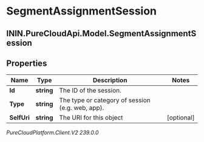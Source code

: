 # SegmentAssignmentSession

## ININ.PureCloudApi.Model.SegmentAssignmentSession

## Properties

|Name | Type | Description | Notes|
|------------ | ------------- | ------------- | -------------|
| **Id** | **string** | The ID of the session. | |
| **Type** | **string** | The type or category of session (e.g. web, app). | |
| **SelfUri** | **string** | The URI for this object | [optional] |



_PureCloudPlatform.Client.V2 239.0.0_
